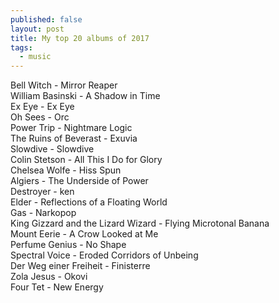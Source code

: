 ```yaml
---
published: false
layout: post
title: My top 20 albums of 2017
tags:
  - music
---
```

Bell Witch - Mirror Reaper  
William Basinski - A Shadow in Time  
Ex Eye - Ex Eye  
Oh Sees - Orc  
Power Trip - Nightmare Logic  
The Ruins of Beverast - Exuvia  
Slowdive - Slowdive  
Colin Stetson - All This I Do for Glory  
Chelsea Wolfe - Hiss Spun  
Algiers - The Underside of Power  
Destroyer - ken  
Elder - Reflections of a Floating World  
Gas - Narkopop  
King Gizzard and the Lizard Wizard - Flying Microtonal Banana  
Mount Eerie - A Crow Looked at Me  
Perfume Genius - No Shape  
Spectral Voice - Eroded Corridors of Unbeing  
Der Weg einer Freiheit - Finisterre  
Zola Jesus - Okovi  
Four Tet - New Energy  